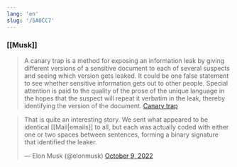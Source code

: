 ```yaml
---
lang: 'en'
slug: '/5A0CC7'
---
```


### [[Musk]]

> A canary trap is a method for exposing an information leak by giving different versions of a sensitive document to each of several suspects and seeing which version gets leaked. It could be one false statement to see whether sensitive information gets out to other people. Special attention is paid to the quality of the prose of the unique language in the hopes that the suspect will repeat it verbatim in the leak, thereby identifying the version of the document. [Canary trap](https://en.wikipedia.org/wiki/Canary_trap)

> That is quite an interesting story. We sent what appeared to be identical [[Mail|emails]] to all, but each was actually coded with either one or two spaces between sentences, forming a binary signature that identified the leaker.
>
> — Elon Musk (@elonmusk) [October 9, 2022](https://twitter.com/elonmusk/status/1579101966453858305?ref_src=twsrc%5Etfw)
